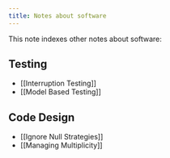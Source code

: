 ```yaml
---
title: Notes about software
---
```

This note indexes other notes about software:

## Testing

- [[Interruption Testing]]
- [[Model Based Testing]]

## Code Design

- [[Ignore Null Strategies]]
- [[Managing Multiplicity]]